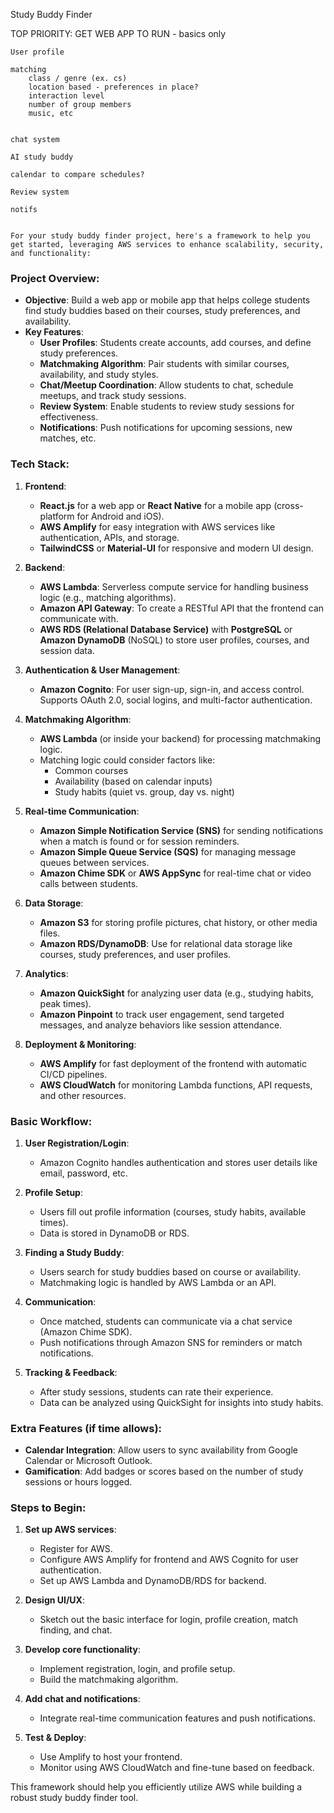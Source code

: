 Study Buddy Finder

TOP PRIORITY:
    GET WEB APP TO RUN - basics only

    User profile

    matching
        class / genre (ex. cs)
        location based - preferences in place?
        interaction level
        number of group members
        music, etc


    chat system
    
    AI study buddy

    calendar to compare schedules?

    Review system

    notifs


    For your study buddy finder project, here's a framework to help you get started, leveraging AWS services to enhance scalability, security, and functionality:

### **Project Overview:**
- **Objective**: Build a web app or mobile app that helps college students find study buddies based on their courses, study preferences, and availability.
- **Key Features**:
  - **User Profiles**: Students create accounts, add courses, and define study preferences.
  - **Matchmaking Algorithm**: Pair students with similar courses, availability, and study styles.
  - **Chat/Meetup Coordination**: Allow students to chat, schedule meetups, and track study sessions.
  - **Review System**: Enable students to review study sessions for effectiveness.
  - **Notifications**: Push notifications for upcoming sessions, new matches, etc.

### **Tech Stack**:

1. **Frontend**:
   - **React.js** for a web app or **React Native** for a mobile app (cross-platform for Android and iOS).
   - **AWS Amplify** for easy integration with AWS services like authentication, APIs, and storage.
   - **TailwindCSS** or **Material-UI** for responsive and modern UI design.

2. **Backend**:
   - **AWS Lambda**: Serverless compute service for handling business logic (e.g., matching algorithms).
   - **Amazon API Gateway**: To create a RESTful API that the frontend can communicate with.
   - **AWS RDS (Relational Database Service)** with **PostgreSQL** or **Amazon DynamoDB** (NoSQL) to store user profiles, courses, and session data.

3. **Authentication & User Management**:
   - **Amazon Cognito**: For user sign-up, sign-in, and access control. Supports OAuth 2.0, social logins, and multi-factor authentication.

4. **Matchmaking Algorithm**:
   - **AWS Lambda** (or inside your backend) for processing matchmaking logic.
   - Matching logic could consider factors like:
     - Common courses
     - Availability (based on calendar inputs)
     - Study habits (quiet vs. group, day vs. night)

5. **Real-time Communication**:
   - **Amazon Simple Notification Service (SNS)** for sending notifications when a match is found or for session reminders.
   - **Amazon Simple Queue Service (SQS)** for managing message queues between services.
   - **Amazon Chime SDK** or **AWS AppSync** for real-time chat or video calls between students.

6. **Data Storage**:
   - **Amazon S3** for storing profile pictures, chat history, or other media files.
   - **Amazon RDS/DynamoDB**: Use for relational data storage like courses, study preferences, and user profiles.

7. **Analytics**:
   - **Amazon QuickSight** for analyzing user data (e.g., studying habits, peak times).
   - **Amazon Pinpoint** to track user engagement, send targeted messages, and analyze behaviors like session attendance.

8. **Deployment & Monitoring**:
   - **AWS Amplify** for fast deployment of the frontend with automatic CI/CD pipelines.
   - **AWS CloudWatch** for monitoring Lambda functions, API requests, and other resources.

### **Basic Workflow**:

1. **User Registration/Login**:
   - Amazon Cognito handles authentication and stores user details like email, password, etc.
   
2. **Profile Setup**:
   - Users fill out profile information (courses, study habits, available times).
   - Data is stored in DynamoDB or RDS.

3. **Finding a Study Buddy**:
   - Users search for study buddies based on course or availability.
   - Matchmaking logic is handled by AWS Lambda or an API.

4. **Communication**:
   - Once matched, students can communicate via a chat service (Amazon Chime SDK).
   - Push notifications through Amazon SNS for reminders or match notifications.

5. **Tracking & Feedback**:
   - After study sessions, students can rate their experience.
   - Data can be analyzed using QuickSight for insights into study habits.

### **Extra Features** (if time allows):
- **Calendar Integration**: Allow users to sync availability from Google Calendar or Microsoft Outlook.
- **Gamification**: Add badges or scores based on the number of study sessions or hours logged.

### **Steps to Begin**:

1. **Set up AWS services**:
   - Register for AWS.
   - Configure AWS Amplify for frontend and AWS Cognito for user authentication.
   - Set up AWS Lambda and DynamoDB/RDS for backend.
   
2. **Design UI/UX**:
   - Sketch out the basic interface for login, profile creation, match finding, and chat.
   
3. **Develop core functionality**:
   - Implement registration, login, and profile setup.
   - Build the matchmaking algorithm.

4. **Add chat and notifications**:
   - Integrate real-time communication features and push notifications.

5. **Test & Deploy**:
   - Use Amplify to host your frontend.
   - Monitor using AWS CloudWatch and fine-tune based on feedback.

This framework should help you efficiently utilize AWS while building a robust study buddy finder tool.